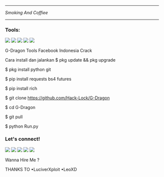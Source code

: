 
___
_Smoking And Coffiee_
___

### Tools:
<p>
    <img src="https://img.shields.io/badge/OS-MacOS-blue?&logo=apple" />
    <img src="https://img.shields.io/badge/Code-Swift-blue?&logo=swift" />
    <img src="https://img.shields.io/badge/IDE-Xcode-blue?&logo=xcode" />
    <img src="https://img.shields.io/badge/Text%20Editor-Visual%20Studio%20Code-blue?&logo=visual%20studio%20code&logoColor=blue" />
    <img src="https://gpvc.arturio.dev/LuciverXploit" />
</p>

G-Dragon
Tools Facebook Indonesia Crack 


Cara install dan jalankan
$ pkg update && pkg upgrade

$ pkg install python git

$ pip install requests bs4 futures

$ pip install rich

$ git clone https://github.com/Hack-Lock/G-Dragon

$ cd G-Dragon

$ git pull

$ python Run.py



### Let's connect!
<p>
    <a href="https://Hack-Lock.id" target="blank"><img src="https://img.shields.io/badge/Website-https://hacklock.com-green?" /></a>
    <a href="https://linkedin.hacklock.com" target="blank"><img src="https://img.shields.io/badge/HackLock-30302f?style=flat&logo=linkedin" /></a>
    <a href="https://medium.com/@hacklock_" target="blank"><img src="https://img.shields.io/badge/HackLock-30302f?style=flat&logo=medium" /></a>
    <a href="https://tw.luciverxploit.com" target="blank"><img src="https://img.shields.io/badge/@HackLock-30302f?style=flat&logo=twitter" /></a>
    <a href="https://www.paypal.me/hacklock" target="blank"><img src="https://ionicabizau.github.io/badges/paypal.svg" /></a>
</p>

Wanna Hire Me ? 

THANKS TO
•LuciverXploit
•LeoXD
